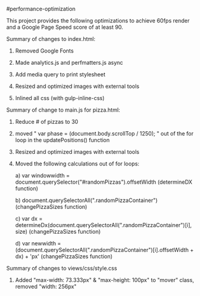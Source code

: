 #performance-optimization

This project provides the following optimizations to achieve 60fps render and a Google Page Speed score of at least 90.

Summary of changes to index.html:

1) Removed Google Fonts

2) Made analytics.js and perfmatters.js async

3) Add media query to print stylesheet

4) Resized and optimized images with external tools

5) Inlined all css (with gulp-inline-css)

Summary of change to main.js for pizza.html:

1) Reduce # of pizzas to 30

2) moved " var phase = (document.body.scrollTop / 1250); " out of the for loop in the updatePositions() function

3) Resized and optimized images with external tools

4) Moved the following calculations out of for loops:

    a) var windowwidth = document.querySelector("#randomPizzas").offsetWidth (determineDX function)
    
    b) document.querySelectorAll(".randomPizzaContainer") (changePizzaSizes function)
    
    c) var dx = determineDx(document.querySelectorAll(".randomPizzaContainer")[i], size) (changePizzaSizes function)
    
    d) var newwidth = (document.querySelectorAll(".randomPizzaContainer")[i].offsetWidth + dx) + 'px' (changePizzaSizes function)
    

Summary of changes to views/css/style.css

1) Added "max-width: 73.333px" & "max-height: 100px" to "mover" class, removed "width: 256px"
